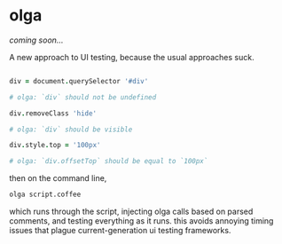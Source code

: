 olga
====

*coming soon...*

A new approach to UI testing, because the usual approaches suck.

```coffee

div = document.querySelector '#div'

# olga: `div` should not be undefined

div.removeClass 'hide'

# olga: `div` should be visible

div.style.top = '100px'

# olga: `div.offsetTop` should be equal to `100px`
```

then on the command line,

```bash
olga script.coffee
```

which runs through the script, injecting olga calls based on parsed comments, and testing everything as it runs. this avoids annoying timing issues that plague current-generation ui testing frameworks.
